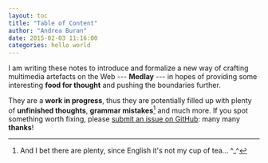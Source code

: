 ```yaml
---
layout: toc
title: "Table of Content"
author: "Andrea Buran"
date: 2015-02-03 11:16:00
categories: hello world
---
```


I am writing these notes to introduce and formalize a new way of crafting multimedia artefacts on the Web --- **Medlay** --- in hopes of providing some interesting **food for thought** and pushing the boundaries further.

They are a **work in progress**, thus they are potentially filled up with plenty of **unfinished thoughts**, **grammar mistakes**[^mistakes] and much more. If you spot something worth fixing, please [submit an issue on GitHub](https://github.com/ranbureand/medlay "Medlay on GitHub"): many many **thanks**!

[^mistakes]: And I bet there are plenty, since English it's not my cup of tea... ^_^